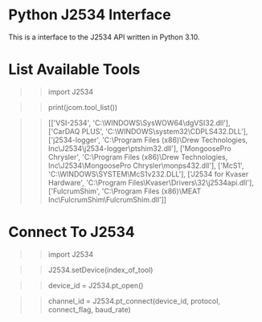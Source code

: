 # Python J2534 Interface
This is a interface to the J2534 API written in Python 3.10.


# List Available Tools

>>import J2534

>>print(jcom.tool_list())

>>[['VSI-2534', 'C:\\WINDOWS\\SysWOW64\\dgVSI32.dll'], 
>>['CarDAQ PLUS', 'C:\\WINDOWS\\system32\\CDPLS432.DLL'], 
>>['j2534-logger', 'C:\\Program Files (x86)\\Drew Technologies, Inc\\J2534\\j2534-logger\\ptshim32.dll'], 
>>['MongoosePro Chrysler', 'C:\\Program Files (x86)\\Drew Technologies, Inc\\J2534\\MongoosePro Chrysler\\monps432.dll'], 
>>['McS1', 'C:\\WINDOWS\\SYSTEM\\McS1v232.DLL'], 
>>['J2534 for Kvaser Hardware', 'C:\\Program Files\\Kvaser\\Drivers\\32\\j2534api.dll'], 
>>['FulcrumShim', 'C:\\Program Files (x86)\\MEAT Inc\\FulcrumShim\\FulcrumShim.dll']]


# Connect To J2534

>>import J2534

>>J2534.setDevice(index_of_tool)

>>device_id = J2534.pt_open()

>>channel_id = J2534.pt_connect(device_id, protocol, connect_flag, baud_rate)

